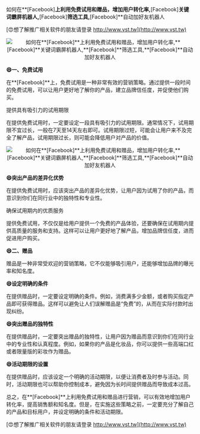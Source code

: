 如何在**[Facebook]**上利用免费试用和赠品，增加用户转化率,**[Facebook]**关键词霸屏机器人,**[Facebook]**筛选工具,**[Facebook]**自动加好友机器人

[😍想了解推广相关软件的朋友请登录 http://www.vst.tw](http://www.vst.tw)

 <center><img src="https://vst.tw/MP4/tuiguang/png/8.png" alt="如何在**[Facebook]**上利用免费试用和赠品，增加用户转化率,**[Facebook]**关键词霸屏机器人,**[Facebook]**筛选工具,**[Facebook]**自动加好友机器人"></center>

**😄一、免费试用**

在**[Facebook]**上，免费试用是一种非常有效的营销策略。通过提供一段时间的免费试用，可以让用户更好地了解你的产品，建立品牌信任度，并促使他们购买。

提供具有吸引力的试用期限

在提供免费试用时，一定要设定一段具有吸引力的试用期限。通常情况下，试用期限不宜过长，一般在7天至14天左右即可。试用期限过短，可能会让用户来不及完全了解产品，试用期限过长，则可能会降低用户对产品的价值。

 <center><img src="https://vst.tw/MP4/tuiguang/png/8.png" alt="如何在**[Facebook]**上利用免费试用和赠品，增加用户转化率,**[Facebook]**关键词霸屏机器人,**[Facebook]**筛选工具,**[Facebook]**自动加好友机器人"></center>

**😄突出产品的差异化优势**

在提供免费试用时，应该突出产品的差异化优势，让用户因为试用了你的产品，而意识到你们在同行业中的独特性和专业性。

确保试用期内的优质服务

提供免费试用，不仅仅是给用户提供一个免费的产品体验，还要确保在试用期内提供高质量的服务和支持。这样可以让用户更好地了解产品，增加品牌信任度，进而促进用户购买。

**😄二、赠品**

赠品是一种非常受欢迎的营销策略，它不仅能够吸引用户，还能够增加品牌的曝光率和知名度。

**😄设定明确的条件**

在提供赠品时，一定要设定明确的条件。例如，消费满多少金额，或者购买指定产品即可获得赠品。这样可以避免让人们误解赠品是“免费”的，从而在实际付款时出现纠纷。

**😄突出赠品的独特性**

在提供赠品时，一定要突出赠品的独特性，让用户因为赠品而意识到你们在同行业中的专业性和认真程度。例如，如果你的产品是化妆品，你可以提供一些高端口红或者限量版的彩妆作为赠品。

**😄活动期限的设置**

在提供赠品时，应该设定一个明确的活动期限，以便让消费者及时参与活动。同时，活动期限也可以帮助你控制成本，避免因为长时间提供赠品而导致成本过高。

总之，在**[Facebook]**上利用免费试用和赠品进行营销，可以有效地增加用户转化率，提高销售额和知名度。但是，在实施这些策略之前，一定要充分了解自己的产品和目标用户，并设定明确的条件和活动期限。

[😍想了解推广相关软件的朋友请登录 http://www.vst.tw](http://www.vst.tw)



